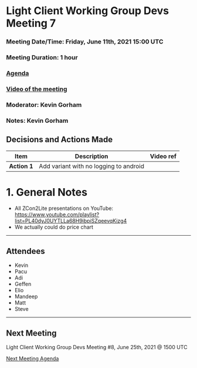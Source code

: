 # Light Client Working Group Devs Meeting 7
### Meeting Date/Time: Friday, June 11th, 2021 15:00 UTC
### Meeting Duration: 1 hour
### [Agenda](https://github.com/zcash/lcwg/issues/8)
### [Video of the meeting](not-recorded)
### Moderator: Kevin Gorham
### Notes: Kevin Gorham

## Decisions and Actions Made
| Item | Description | Video ref |
| ------------- | ----------- | --------- |
| **Action 1** | Add variant with no logging to android||

# 1. General Notes
- All ZCon2Lite presentations on YouTube: https://www.youtube.com/playlist?list=PL40dyJ0UYTLLa68H9ibpiSZqeevqKizg4
- We actually could do price chart

-------------------------------------------
## Attendees
- Kevin
- Pacu
- Adi
- Geffen
- Elio
- Mandeep 
- Matt
- Steve

---------------------------------------

## Next Meeting
Light Client Working Group Devs Meeting #8, June 25th, 2021 @ 1500 UTC

[Next Meeting Agenda](https://github.com/zcash/lcwg/issues/12)

